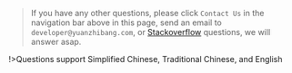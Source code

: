 > If you have any other questions, please click `Contact Us` in the navigation bar above in this page, send an email to `developer@yuanzhibang.com`, or [Stackoverflow](https://stackoverflow.com/questions/tagged/ttqm) questions, we will answer asap.

!>Questions support Simplified Chinese, Traditional Chinese, and English
